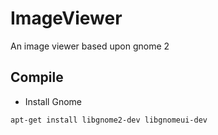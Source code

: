 # ImageViewer

An image viewer based upon gnome 2

## Compile

* Install Gnome

```
apt-get install libgnome2-dev libgnomeui-dev
```